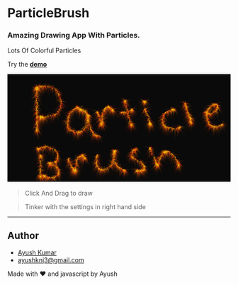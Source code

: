 # ParticleBrush

### Amazing Drawing App With Particles. 
Lots Of Colorful Particles

Try the **[demo](https://ayush7614.github.io/ParticleBrush.github.io/)**

![](./assets/screenshot.png)

> Click And Drag to draw

> Tinker with the settings in right hand side

---------

## Author
* [Ayush Kumar](https://ayush7614.github.io/ayushportfolio.github.io/)
* ayushknj3@gmail.com

Made with :heart: and javascript by Ayush
